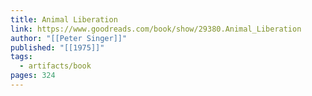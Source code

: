 ```yaml
---
title: Animal Liberation
link: https://www.goodreads.com/book/show/29380.Animal_Liberation
author: "[[Peter Singer]]"
published: "[[1975]]"
tags:
  - artifacts/book
pages: 324
---
```

